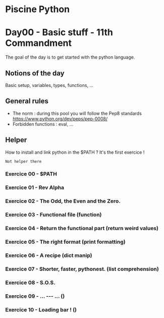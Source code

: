 # Piscine Python

# Day00 - Basic stuff - 11th Commandment

The goal of the day is to get started with the python language.

## Notions of the day

Basic setup, variables, types, functions, ...

## General rules

- The norm : during this pool you will follow the Pep8 standards https://www.python.org/dev/peps/pep-0008/
- Forbidden functions : eval, ...

## Helper 

How to install and link python in the $PATH ? It's the first exercice !

```
Not helper there
```

### Exercice 00 - $PATH
### Exercice 01 - Rev Alpha
### Exercice 02 - The Odd, the Even and the Zero.
### Exercice 03 - Functional file (function)
### Exercice 04 - Return the functional part (return weird values)
### Exercice 05 - The right format (print formatting)
### Exercice 06 - A recipe (dict manip)
### Exercice 07 - Shorter, faster, pythonest. (list comprehension)
### Exercice 08 - S.O.S.
### Exercice 09 - ... --- ... ()
### Exercice 10 - Loading bar ! ()
